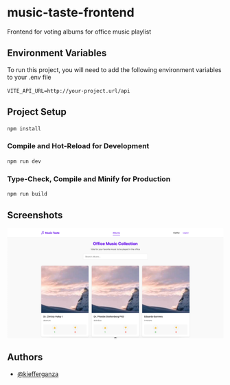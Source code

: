 # music-taste-frontend

Frontend for voting albums for office music playlist


## Environment Variables

To run this project, you will need to add the following environment variables to your .env file

`VITE_API_URL=http://your-project.url/api`

## Project Setup

```sh
npm install
```

### Compile and Hot-Reload for Development

```sh
npm run dev
```

### Type-Check, Compile and Minify for Production

```sh
npm run build
```

## Screenshots
![img.png](img.png)


## Authors

- [@kiefferganza](https://www.github.com/kiefferganza)

